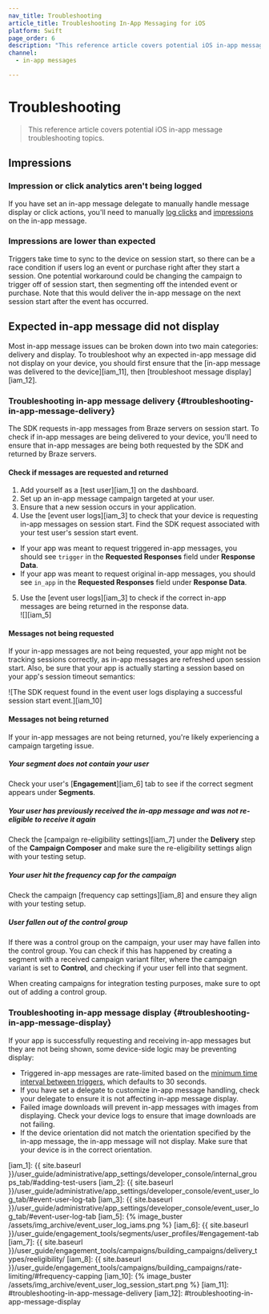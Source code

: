 ```yaml
---
nav_title: Troubleshooting
article_title: Troubleshooting In-App Messaging for iOS
platform: Swift
page_order: 6
description: "This reference article covers potential iOS in-app message troubleshooting topics for the Swift SDK."
channel:
  - in-app messages

---
```


# Troubleshooting

> This reference article covers potential iOS in-app message troubleshooting topics.

## Impressions

### Impression or click analytics aren't being logged

If you have set an in-app message delegate to manually handle message display or click actions, you'll need to manually [log clicks](https://braze-inc.github.io/braze-swift-sdk/documentation/brazekit/braze/inappmessage/logclick(buttonid:using:)) and [impressions](https://braze-inc.github.io/braze-swift-sdk/documentation/brazekit/braze/inappmessage/logimpression(using:)) on the in-app message.

### Impressions are lower than expected

Triggers take time to sync to the device on session start, so there can be a race condition if users log an event or purchase right after they start a session. One potential workaround could be changing the campaign to trigger off of session start, then segmenting off the intended event or purchase. Note that this would deliver the in-app message on the next session start after the event has occurred.

## Expected in-app message did not display

Most in-app message issues can be broken down into two main categories: delivery and display. To troubleshoot why an expected in-app message did not display on your device, you should first ensure that the [in-app message was delivered to the device][iam_11], then [troubleshoot message display][iam_12].

### Troubleshooting in-app message delivery {#troubleshooting-in-app-message-delivery}

The SDK requests in-app messages from Braze servers on session start. To check if in-app messages are being delivered to your device, you'll need to ensure that in-app messages are being both requested by the SDK and returned by Braze servers.

#### Check if messages are requested and returned

1. Add yourself as a [test user][iam_1] on the dashboard.
2. Set up an in-app message campaign targeted at your user.
3. Ensure that a new session occurs in your application.
4. Use the [event user logs][iam_3] to check that your device is requesting in-app messages on session start. Find the SDK request associated with your test user's session start event.
  - If your app was meant to request triggered in-app messages, you should see `trigger` in the **Requested Responses** field under **Response Data**.
  - If your app was meant to request original in-app messages, you should see  `in_app` in the **Requested Responses** field under **Response Data**.
5. Use the [event user logs][iam_3] to check if the correct in-app messages are being returned in the response data.<br>![][iam_5]

#### Messages not being requested

If your in-app messages are not being requested, your app might not be tracking sessions correctly, as in-app messages are refreshed upon session start. Also, be sure that your app is actually starting a session based on your app's session timeout semantics:

![The SDK request found in the event user logs displaying a successful session start event.][iam_10]

#### Messages not being returned

If your in-app messages are not being returned, you're likely experiencing a campaign targeting issue.

##### Your segment does not contain your user
Check your user's [**Engagement**][iam_6] tab to see if the correct segment appears under **Segments**.

##### Your user has previously received the in-app message and was not re-eligible to receive it again
Check the [campaign re-eligibility settings][iam_7] under the **Delivery** step of the **Campaign Composer** and make sure the re-eligibility settings align with your testing setup.

##### Your user hit the frequency cap for the campaign
Check the campaign [frequency cap settings][iam_8] and ensure they align with your testing setup.

##### User fallen out of the control group
If there was a control group on the campaign, your user may have fallen into the control group. You can check if this has happened by creating a segment with a received campaign variant filter, where the campaign variant is set to **Control**, and checking if your user fell into that segment. 

When creating campaigns for integration testing purposes, make sure to opt out of adding a control group.

### Troubleshooting in-app message display {#troubleshooting-in-app-message-display}

If your app is successfully requesting and receiving in-app messages but they are not being shown, some device-side logic may be preventing display:

- Triggered in-app messages are rate-limited based on the [minimum time interval between triggers]({{site.baseurl}}/developer_guide/platform_integration_guides/swift/in-app_messaging/in-app_message_delivery/#minimum-time-interval-between-triggers), which defaults to 30 seconds.
- If you have set a delegate to customize in-app message handling, check your delegate to ensure it is not affecting in-app message display.
- Failed image downloads will prevent in-app messages with images from displaying. Check your device logs to ensure that image downloads are not failing.
- If the device orientation did not match the orientation specified by the in-app message, the in-app message will not display. Make sure that your device is in the correct orientation.

[iam_1]: {{ site.baseurl }}/user_guide/administrative/app_settings/developer_console/internal_groups_tab/#adding-test-users
[iam_2]: {{ site.baseurl }}/user_guide/administrative/app_settings/developer_console/event_user_log_tab/#event-user-log-tab
[iam_3]: {{ site.baseurl }}/user_guide/administrative/app_settings/developer_console/event_user_log_tab/#event-user-log-tab
[iam_5]:  {% image_buster /assets/img_archive/event_user_log_iams.png %}
[iam_6]: {{ site.baseurl }}/user_guide/engagement_tools/segments/user_profiles/#engagement-tab
[iam_7]: {{ site.baseurl }}/user_guide/engagement_tools/campaigns/building_campaigns/delivery_types/reeligibility/
[iam_8]: {{ site.baseurl }}/user_guide/engagement_tools/campaigns/building_campaigns/rate-limiting/#frequency-capping
[iam_10]: {% image_buster /assets/img_archive/event_user_log_session_start.png %}
[iam_11]: #troubleshooting-in-app-message-delivery
[iam_12]: #troubleshooting-in-app-message-display

